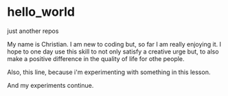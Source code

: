 # hello_world
just another repos

My name is Christian. I am new to coding but, so far I am really enjoying it. I hope to one day use this skill to not only satisfy a creative urge but, to also make a positive difference in the quality of life for othe people.

Also, this line, because i'm experimenting with something in this lesson.

And my experiments continue.
